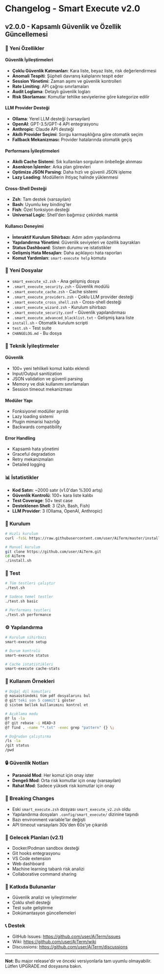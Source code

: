 # Changelog - Smart Execute v2.0

## v2.0.0 - Kapsamlı Güvenlik ve Özellik Güncellemesi

### 🚀 Yeni Özellikler

#### Güvenlik İyileştirmeleri
- **Çoklu Güvenlik Katmanları**: Kara liste, beyaz liste, risk değerlendirmesi
- **Anomali Tespiti**: Şüpheli davranış kalıplarını tespit eder
- **Session Yönetimi**: Zaman aşımı ve güvenlik kontrolleri
- **Rate Limiting**: API çağrısı sınırlamaları
- **Audit Loglama**: Detaylı güvenlik logları
- **Risk Skorlaması**: Komutlar tehlike seviyelerine göre kategorize edilir

#### LLM Provider Desteği
- **Ollama**: Yerel LLM desteği (varsayılan)
- **OpenAI**: GPT-3.5/GPT-4 API entegrasyonu
- **Anthropic**: Claude API desteği
- **Akıllı Provider Seçimi**: Sorgu karmaşıklığına göre otomatik seçim
- **Fallback Mekanizması**: Provider hatalarında otomatik geçiş

#### Performans İyileştirmeleri
- **Akıllı Cache Sistemi**: Sık kullanılan sorguların önbelleğe alınması
- **Asenkron İşlemler**: Arka plan görevleri
- **Optimize JSON Parsing**: Daha hızlı ve güvenli JSON işleme
- **Lazy Loading**: Modüllerin ihtiyaç halinde yüklenmesi

#### Cross-Shell Desteği
- **Zsh**: Tam destek (varsayılan)
- **Bash**: Uyumlu key binding'ler
- **Fish**: Özel fonksiyon desteği
- **Universal Logic**: Shell'den bağımsız çekirdek mantık

#### Kullanıcı Deneyimi
- **İnteraktif Kurulum Sihirbazı**: Adım adım yapılandırma
- **Yapılandırma Yönetimi**: Güvenlik seviyeleri ve özellik bayrakları
- **Status Dashboard**: Sistem durumu ve istatistikler
- **Gelişmiş Hata Mesajları**: Daha açıklayıcı hata raporları
- **Komut Yardımları**: `smart-execute help` komutu

### 📁 Yeni Dosyalar

- `smart_execute_v2.zsh` - Ana gelişmiş dosya
- `.smart_execute_security.zsh` - Güvenlik modülü
- `.smart_execute_cache.zsh` - Cache sistemi
- `.smart_execute_providers.zsh` - Çoklu LLM provider desteği
- `.smart_execute_cross_shell.zsh` - Cross-shell desteği
- `.smart_execute_wizard.zsh` - Kurulum sihirbazı
- `.smart_execute_security.conf` - Güvenlik yapılandırması
- `.smart_execute_advanced_blacklist.txt` - Gelişmiş kara liste
- `install.sh` - Otomatik kurulum scripti
- `test.sh` - Test suite
- `CHANGELOG.md` - Bu dosya

### 🔧 Teknik İyileştirmeler

#### Güvenlik
- 100+ yeni tehlikeli komut kalıbı eklendi
- Input/Output sanitization
- JSON validation ve güvenli parsing
- Memory ve disk kullanımı sınırlamaları
- Session timeout mekanizması

#### Modüler Yapı
- Fonksiyonel modüller ayrıldı
- Lazy loading sistemi
- Plugin mimarisi hazırlığı
- Backwards compatibility

#### Error Handling
- Kapsamlı hata yönetimi
- Graceful degradation
- Retry mekanizmaları
- Detailed logging

### 📊 İstatistikler

- **Kod Satırı**: ~2000 satır (v1.0'dan %300 artış)
- **Güvenlik Kontrolü**: 100+ kara liste kalıbı
- **Test Coverage**: 50+ test case
- **Desteklenen Shell**: 3 (Zsh, Bash, Fish)
- **LLM Provider**: 3 (Ollama, OpenAI, Anthropic)

### 🚀 Kurulum

```bash
# Hızlı kurulum
curl -fsSL https://raw.githubusercontent.com/user/AiTerm/master/install.sh | bash

# Manuel kurulum
git clone https://github.com/user/AiTerm.git
cd AiTerm
./install.sh
```

### 🧪 Test

```bash
# Tüm testleri çalıştır
./test.sh

# Sadece temel testler
./test.sh basic

# Performans testleri
./test.sh performance
```

### ⚙️ Yapılandırma

```bash
# Kurulum sihirbazı
smart-execute setup

# Durum kontrolü
smart-execute status

# Cache istatistikleri
smart-execute cache-stats
```

### 📝 Kullanım Örnekleri

```bash
# Doğal dil komutları
@ masaüstündeki tüm pdf dosyalarını bul
@ git'teki son 5 commit'i göster
@ sistem bellek kullanımını kontrol et

# Açıklama modu
@? ls -la
@? git rebase -i HEAD~3
@? find . -name "*.txt" -exec grep "pattern" {} \;

# Doğrudan çalıştırma
/ls -la
/git status
/pwd
```

### 🔒 Güvenlik Notları

- **Paranoid Mod**: Her komut için onay ister
- **Dengeli Mod**: Orta risk komutlar için onay (varsayılan)
- **Rahat Mod**: Sadece yüksek risk komutlar için onay

### 🚨 Breaking Changes

- Eski `smart_execute.zsh` dosyası `smart_execute_v2.zsh` oldu
- Yapılandırma dosyaları `.config/smart_execute/` dizinine taşındı
- Bazı environment variable'lar değişti
- API timeout varsayılanı 30s'den 60s'ye çıkarıldı

### 🎯 Gelecek Planları (v2.1)

- Docker/Podman sandbox desteği
- Git hooks entegrasyonu
- VS Code extension
- Web dashboard
- Machine learning tabanlı risk analizi
- Collaborative command sharing

### 🤝 Katkıda Bulunanlar

- Güvenlik analizi ve iyileştirmeler
- Çoklu shell desteği
- Test suite geliştirme
- Dokümantasyon güncellemeleri

### 📞 Destek

- GitHub Issues: https://github.com/user/AiTerm/issues
- Wiki: https://github.com/user/AiTerm/wiki
- Discussions: https://github.com/user/AiTerm/discussions

---

**Not**: Bu major release'dir ve önceki versiyonlarla tam uyumlu olmayabilir. Lütfen UPGRADE.md dosyasına bakın.
